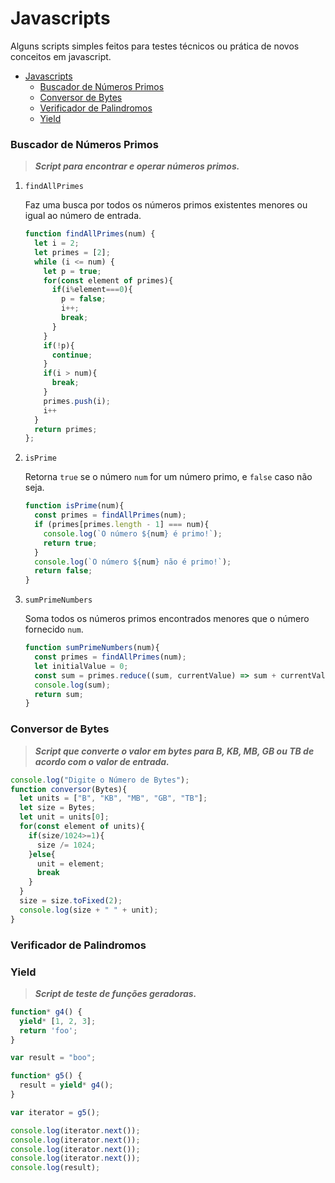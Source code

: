 # Javascripts

Alguns scripts simples feitos para testes técnicos ou prática de novos conceitos em javascript.

- [Javascripts](#javascripts)
    - [Buscador de Números Primos](#buscador-de-números-primos)
    - [Conversor de Bytes](#conversor-de-bytes)
    - [Verificador de Palindromos](#verificador-de-palindromos)
    - [Yield](#yield)
### Buscador de Números Primos

> ***Script para encontrar e operar números primos.***<br>

1. `findAllPrimes`

    Faz uma busca por todos os números primos existentes menores ou igual ao número de entrada.

    ```js
    function findAllPrimes(num) {
      let i = 2;
      let primes = [2];
      while (i <= num) {
        let p = true;
        for(const element of primes){
          if(i%element===0){
            p = false;
            i++;
            break;
          }
        }
        if(!p){
          continue;
        }
        if(i > num){
          break;
        }
        primes.push(i);
        i++
      }
      return primes;
    };
    ```


2. `isPrime`

   
    Retorna `true` se o número `num` for um número primo, e `false` caso não seja.

    ```js
    function isPrime(num){
      const primes = findAllPrimes(num);
      if (primes[primes.length - 1] === num){
        console.log(`O número ${num} é primo!`);
        return true;
      }
      console.log(`O número ${num} não é primo!`);
      return false;
    }
    ```
3. `sumPrimeNumbers`

    Soma todos os números primos encontrados menores que o número fornecido `num`.
    ```js
    function sumPrimeNumbers(num){
      const primes = findAllPrimes(num);
      let initialValue = 0;
      const sum = primes.reduce((sum, currentValue) => sum + currentValue, initialValue);
      console.log(sum);
      return sum;
    }
    ```


### Conversor de Bytes

> ***Script que converte o valor em bytes para B, KB, MB, GB ou TB de acordo com o valor de entrada.***<br>

```js
console.log("Digite o Número de Bytes");
function conversor(Bytes){
  let units = ["B", "KB", "MB", "GB", "TB"];
  let size = Bytes;
  let unit = units[0];
  for(const element of units){
    if(size/1024>=1){
      size /= 1024;
    }else{
      unit = element;
      break
    }
  }
  size = size.toFixed(2);
  console.log(size + " " + unit);
}
```


### Verificador de Palindromos
### Yield

> ***Script de teste de funções geradoras.***<br>

```js
function* g4() {
  yield* [1, 2, 3];
  return 'foo';
}

var result = "boo";

function* g5() {
  result = yield* g4();
}

var iterator = g5();

console.log(iterator.next());
console.log(iterator.next());
console.log(iterator.next());
console.log(iterator.next());
console.log(result);
```
